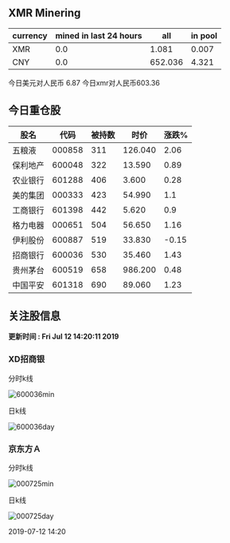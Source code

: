 ## XMR Minering

|currency|mined in last 24 hours|all|in pool|
|---|---|---|---|
|XMR|0.0|1.081|0.007|
|CNY|0.0|652.036|4.321|

今日美元对人民币 6.87	今日xmr对人民币603.36


## 今日重仓股 

|股名|代码|被持数|时价|涨跌%|
|---|---|---|---|---|
|五粮液|000858|311|126.040|2.06|
|保利地产|600048|322|13.590|0.89|
|农业银行|601288|406|3.600|0.28|
|美的集团|000333|423|54.990|1.1|
|工商银行|601398|442|5.620|0.9|
|格力电器|000651|504|56.650|1.16|
|伊利股份|600887|519|33.830|-0.15|
|招商银行|600036|530|35.460|1.43|
|贵州茅台|600519|658|986.200|0.48|
|中国平安|601318|690|89.060|1.23|

## 关注股信息
**更新时间 : Fri Jul 12 14:20:11 2019**
### XD招商银 
分时k线

![600036min](http://image.sinajs.cn/newchart/min/n/sh600036.gif)

日k线

![600036day](http://image.sinajs.cn/newchart/daily/n/sh600036.gif)

### 京东方Ａ 
分时k线

![000725min](http://image.sinajs.cn/newchart/min/n/sz000725.gif)

日k线

![000725day](http://image.sinajs.cn/newchart/daily/n/sz000725.gif)

2019-07-12 14:20